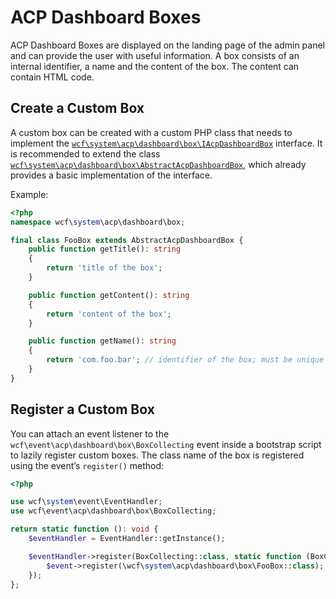 # ACP Dashboard Boxes

ACP Dashboard Boxes are displayed on the landing page of the admin panel and can provide the user with useful information. A box consists of an internal identifier, a name and the content of the box. The content can contain HTML code.

## Create a Custom Box

A custom box can be created with a custom PHP class that needs to implement the [`wcf\system\acp\dashboard\box\IAcpDashboardBox`](https://github.com/WoltLab/WCF/blob/master/wcfsetup/install/files/lib/system/acp/dashboard/box/IAcpDashboardBox.class.php) interface.
It is recommended to extend the class [`wcf\system\acp\dashboard\box\AbstractAcpDashboardBox`](https://github.com/WoltLab/WCF/blob/master/wcfsetup/install/files/lib/system/acp/dashboard/box/AbstractAcpDashboardBox.class.php), which already provides a basic implementation of the interface.

Example:

```php
<?php
namespace wcf\system\acp\dashboard\box;

final class FooBox extends AbstractAcpDashboardBox {
    public function getTitle(): string
    {
        return 'title of the box';
    }

    public function getContent(): string
    {
        return 'content of the box';
    }

    public function getName(): string
    {
        return 'com.foo.bar'; // identifier of the box; must be unique
    }
}
```

## Register a Custom Box

You can attach an event listener to the `wcf\event\acp\dashboard\box\BoxCollecting` event inside a bootstrap script to lazily register custom boxes.
The class name of the box is registered using the event’s `register()` method:

```php title="files/lib/bootstrap/com.example.bar.php"
<?php

use wcf\system\event\EventHandler;
use wcf\event\acp\dashboard\box\BoxCollecting;

return static function (): void {
    $eventHandler = EventHandler::getInstance();

    $eventHandler->register(BoxCollecting::class, static function (BoxCollecting $event) {
        $event->register(\wcf\system\acp\dashboard\box\FooBox::class);
    });
};
```
